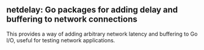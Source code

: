 ## netdelay: Go packages for adding delay and buffering to network connections

This provides a way of adding arbitrary network latency and buffering
to Go I/O, useful for testing network applications.
